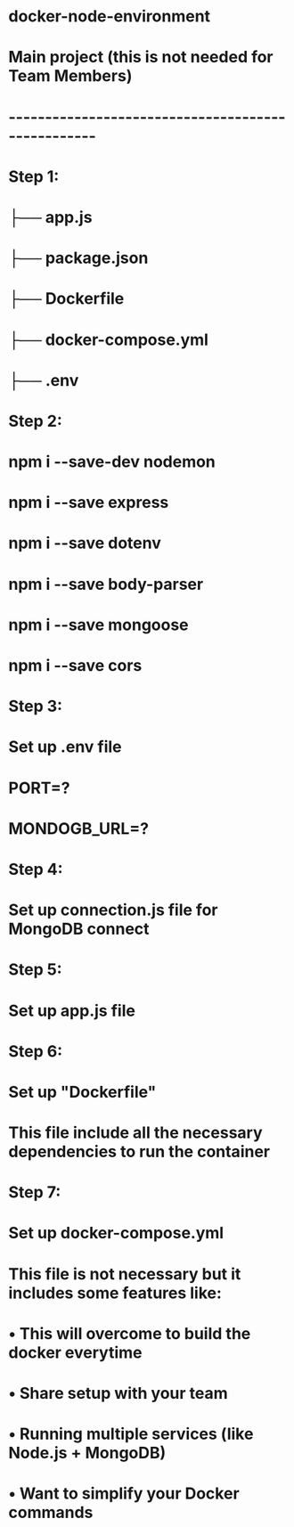# docker-node-environment

# Main project (this is not needed for Team Members)
# --------------------------------------------------
# Step 1: 
#    ├── app.js
#    ├── package.json
#    ├── Dockerfile
#    ├── docker-compose.yml
#    ├── .env


# Step 2:
#   npm i --save-dev nodemon
#   npm i --save express
#   npm i --save dotenv
#   npm i --save body-parser
#   npm i --save mongoose
#   npm i --save cors


# Step 3:
#   Set up .env file
#   PORT=?
#   MONDOGB_URL=?


# Step 4:
#   Set up connection.js file for MongoDB connect


# Step 5:
#   Set up app.js file


# Step 6: 
#   Set up "Dockerfile"
#   This file include all the necessary dependencies to run the container


# Step 7:
#   Set up docker-compose.yml
#   This file is not necessary but it includes some features like:
#	    •	This will overcome to build the docker everytime
#	    •	Share setup with your team
#	    •	Running multiple services (like Node.js + MongoDB)
#	    •	Want to simplify your Docker commands